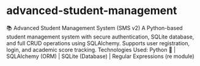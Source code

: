 # advanced-student-management
📚 Advanced Student Management System (SMS v2) A Python-based student management system with secure authentication, SQLite database, and full CRUD operations using SQLAlchemy. Supports user registration, login, and academic score tracking.  Technologies Used: Python 🐍 | SQLAlchemy (ORM) | SQLite (Database) | Regular Expressions (re module)
